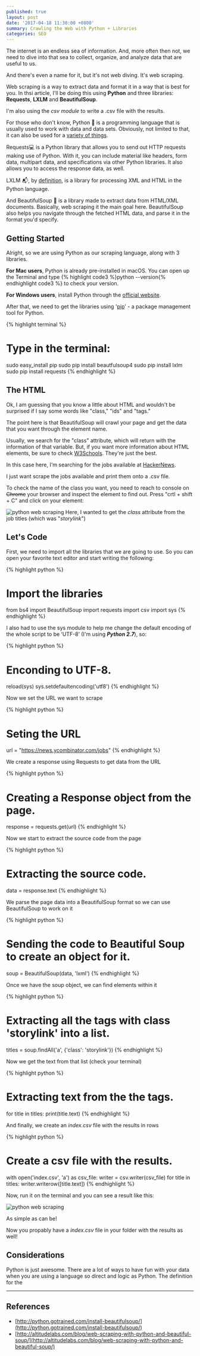 ```yaml
---
published: true
layout: post
date: '2017-04-18 11:30:00 +0800'
summary: Crawling the Web with Python + Libraries
categories: SEO
---
```


The internet is an endless sea of information. And, more often then not, we need to dive into that sea to collect, organize, and analyze data that are useful to us. 

And there's even a name for it, but it's not web diving. It's web scraping. 

Web scraping is a way to extract data and format it in a way that is best for you. In thsi article, I'll be doing this using **Python** and three libraries: **Requests**, **LXLM** and **BeautifulSoup**. 

I'm also using the _csv module_ to write a .csv file with the results. 

For those who don't know, Python 🐍 is a programming language that is usually used to work with data and data sets. Obviously, not limited to that, it can also be used for a [variety of things](https://www.quora.com/What-is-Python-primarily-used-for). 

Requests💻 is a Python library that allows you to send out HTTP requests making use of Python. With it, you can include material like headers, form data, multipart data, and specifications via other Python libraries. It also allows you to access the response data, as well.


LXLM 📬, by [definition](https://github.com/lxml/lxml), is a library for processing XML and HTML in the Python language. 


And BeautifulSoup 🍵 is a  library made to extract data from HTML/XML documents. Basically, web scraping it the main goal here. BeautifulSoup also helps you navigate through the fetched HTML data, and parse it in the format you'd specify. 
 



## Getting Started

Alright, so we are using Python as our scraping language, along with 3 libraries.

**For Mac users**, Python is already pre-installed in macOS. You can open up the Terminal and type {% highlight code3 %}python --version{% endhighlight code3 %} to check your version. 

**For Windows users**,  install Python through the [official website](https://www.python.org/downloads/).

After that, we need to get the libraries using '[pip](https://pypi.python.org/pypi/pip/)' - a package management tool for Python.

{% highlight terminal %}
# Type in the terminal:
sudo easy_install pip
sudo pip install beautfulsoup4
sudo pip install lxlm
sudo pip install requests 
{% endhighlight %}

## The HTML
Ok, I am guessing that you know a little about HTML and wouldn't be surprised if I say some words like "class," "ids" and "tags." 

The point here is that BeautifulSoup will crawl your page and get the data that you want through the element name.

Usually, we search for the "class" attribute, which will return with the information of that variable. But, if you want more information about HTML elements, be sure to check [W3Schools](https://www.w3schools.com/). They're just the best. 

In this case here, I'm searching for the jobs available at [HackerNews](https://news.ycombinator.com/jobs). 

I just want scrape the jobs available and print them onto a .csv file. 

To check the name of the class you want, you need to reach to console on <del>Chrome</del> your browser and inspect the element to find out. Press "crtl + shift + C" and click on your element:  

![python web scraping](https://image.ibb.co/gzb81H/python.png)
Here, I wanted to get the _class_ attribute from the job titles (which was "_storylink_")




## Let's Code  
First, we need to import all the libraries that we are going to use. So you can open your favorite text editor and start writing the following: 

{% highlight python %}
# Import the libraries

from bs4 import BeautifulSoup
import requests
import csv
import sys
{% endhighlight %}

I also had to use the sys module to help me change the default encoding of the whole script to be ‘UTF-8’ (I'm using _**Python 2.7**_), so:

{% highlight python %}
# Enconding to UTF-8.

reload(sys)
sys.setdefaultencoding('utf8')
{% endhighlight %}

Now we set the URL we want to scrape 

{% highlight python %}
# Seting the URL 

url = "https://news.ycombinator.com/jobs"
{% endhighlight %}

We create a response using Requests to get data from the URL 

{% highlight python %}
# Creating a Response object from the page.

response = requests.get(url)
{% endhighlight %}

Now we start to extract the source code from the page

{% highlight python %}
# Extracting the source code.

data = response.text
{% endhighlight %}

We parse the page data into a BeautifulSoup format so we can use BeautifulSoup to work on it

{% highlight python %}
# Sending the code to Beautiful Soup to create an object for it.

soup = BeautifulSoup(data, 'lxml')
{% endhighlight %}

Once we have the soup object, we can find elements within it

{% highlight python %}
# Extracting all the tags with class 'storylink' into a list. 

titles = soup.findAll('a', {'class': 'storylink'})
{% endhighlight %}

Now we get the text from that list (check your terminal)

{% highlight python %}
# Extracting text from the the tags.

for title in titles:
    print(title.text)
{% endhighlight %}

And finally, we create an _index.csv_ file with the results in rows 

{% highlight python %}
# Create a csv file with the results. 

with open('index.csv', 'a') as csv_file:
	writer = csv.writer(csv_file)
	for title in titles:
		writer.writerow([title.text])
{% endhighlight %}

Now, run it on the terminal and you can see a result like this:

![python web scraping](https://image.ibb.co/i5Rnfc/webpython.png)

As simple as can be!

Now you propably have a _index.csv_ file in your folder with the results as well! 

## Considerations

Python is just awesome. There are a lot of ways to have fun with your data when you are using a language so direct and logic as Python. The definition for the 



---

## References 

- [http://python.gotrained.com/install-beautifulsoup/](http://python.gotrained.com/install-beautifulsoup/)
- [http://altitudelabs.com/blog/web-scraping-with-python-and-beautiful-soup/](http://altitudelabs.com/blog/web-scraping-with-python-and-beautiful-soup/)
